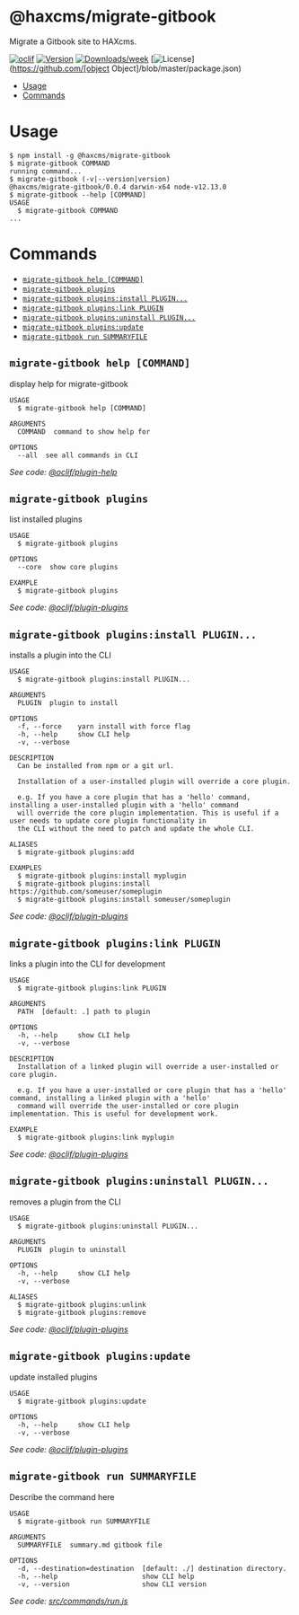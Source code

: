 @haxcms/migrate-gitbook
=======================

Migrate a Gitbook site to HAXcms.

[![oclif](https://img.shields.io/badge/cli-oclif-brightgreen.svg)](https://oclif.io)
[![Version](https://img.shields.io/npm/v/@haxcms/migrate-gitbook.svg)](https://npmjs.org/package/@haxcms/migrate-gitbook)
[![Downloads/week](https://img.shields.io/npm/dw/@haxcms/migrate-gitbook.svg)](https://npmjs.org/package/@haxcms/migrate-gitbook)
[![License](https://img.shields.io/npm/l/@haxcms/migrate-gitbook.svg)](https://github.com/[object Object]/blob/master/package.json)

<!-- toc -->
* [Usage](#usage)
* [Commands](#commands)
<!-- tocstop -->
# Usage
<!-- usage -->
```sh-session
$ npm install -g @haxcms/migrate-gitbook
$ migrate-gitbook COMMAND
running command...
$ migrate-gitbook (-v|--version|version)
@haxcms/migrate-gitbook/0.0.4 darwin-x64 node-v12.13.0
$ migrate-gitbook --help [COMMAND]
USAGE
  $ migrate-gitbook COMMAND
...
```
<!-- usagestop -->
# Commands
<!-- commands -->
* [`migrate-gitbook help [COMMAND]`](#migrate-gitbook-help-command)
* [`migrate-gitbook plugins`](#migrate-gitbook-plugins)
* [`migrate-gitbook plugins:install PLUGIN...`](#migrate-gitbook-pluginsinstall-plugin)
* [`migrate-gitbook plugins:link PLUGIN`](#migrate-gitbook-pluginslink-plugin)
* [`migrate-gitbook plugins:uninstall PLUGIN...`](#migrate-gitbook-pluginsuninstall-plugin)
* [`migrate-gitbook plugins:update`](#migrate-gitbook-pluginsupdate)
* [`migrate-gitbook run SUMMARYFILE`](#migrate-gitbook-run-summaryfile)

## `migrate-gitbook help [COMMAND]`

display help for migrate-gitbook

```
USAGE
  $ migrate-gitbook help [COMMAND]

ARGUMENTS
  COMMAND  command to show help for

OPTIONS
  --all  see all commands in CLI
```

_See code: [@oclif/plugin-help](https://github.com/oclif/plugin-help/blob/v2.1.6/src/commands/help.ts)_

## `migrate-gitbook plugins`

list installed plugins

```
USAGE
  $ migrate-gitbook plugins

OPTIONS
  --core  show core plugins

EXAMPLE
  $ migrate-gitbook plugins
```

_See code: [@oclif/plugin-plugins](https://github.com/oclif/plugin-plugins/blob/v1.7.7/src/commands/plugins/index.ts)_

## `migrate-gitbook plugins:install PLUGIN...`

installs a plugin into the CLI

```
USAGE
  $ migrate-gitbook plugins:install PLUGIN...

ARGUMENTS
  PLUGIN  plugin to install

OPTIONS
  -f, --force    yarn install with force flag
  -h, --help     show CLI help
  -v, --verbose

DESCRIPTION
  Can be installed from npm or a git url.

  Installation of a user-installed plugin will override a core plugin.

  e.g. If you have a core plugin that has a 'hello' command, installing a user-installed plugin with a 'hello' command 
  will override the core plugin implementation. This is useful if a user needs to update core plugin functionality in 
  the CLI without the need to patch and update the whole CLI.

ALIASES
  $ migrate-gitbook plugins:add

EXAMPLES
  $ migrate-gitbook plugins:install myplugin 
  $ migrate-gitbook plugins:install https://github.com/someuser/someplugin
  $ migrate-gitbook plugins:install someuser/someplugin
```

_See code: [@oclif/plugin-plugins](https://github.com/oclif/plugin-plugins/blob/v1.7.7/src/commands/plugins/install.ts)_

## `migrate-gitbook plugins:link PLUGIN`

links a plugin into the CLI for development

```
USAGE
  $ migrate-gitbook plugins:link PLUGIN

ARGUMENTS
  PATH  [default: .] path to plugin

OPTIONS
  -h, --help     show CLI help
  -v, --verbose

DESCRIPTION
  Installation of a linked plugin will override a user-installed or core plugin.

  e.g. If you have a user-installed or core plugin that has a 'hello' command, installing a linked plugin with a 'hello' 
  command will override the user-installed or core plugin implementation. This is useful for development work.

EXAMPLE
  $ migrate-gitbook plugins:link myplugin
```

_See code: [@oclif/plugin-plugins](https://github.com/oclif/plugin-plugins/blob/v1.7.7/src/commands/plugins/link.ts)_

## `migrate-gitbook plugins:uninstall PLUGIN...`

removes a plugin from the CLI

```
USAGE
  $ migrate-gitbook plugins:uninstall PLUGIN...

ARGUMENTS
  PLUGIN  plugin to uninstall

OPTIONS
  -h, --help     show CLI help
  -v, --verbose

ALIASES
  $ migrate-gitbook plugins:unlink
  $ migrate-gitbook plugins:remove
```

_See code: [@oclif/plugin-plugins](https://github.com/oclif/plugin-plugins/blob/v1.7.7/src/commands/plugins/uninstall.ts)_

## `migrate-gitbook plugins:update`

update installed plugins

```
USAGE
  $ migrate-gitbook plugins:update

OPTIONS
  -h, --help     show CLI help
  -v, --verbose
```

_See code: [@oclif/plugin-plugins](https://github.com/oclif/plugin-plugins/blob/v1.7.7/src/commands/plugins/update.ts)_

## `migrate-gitbook run SUMMARYFILE`

Describe the command here

```
USAGE
  $ migrate-gitbook run SUMMARYFILE

ARGUMENTS
  SUMMARYFILE  summary.md gitbook file

OPTIONS
  -d, --destination=destination  [default: ./] destination directory.
  -h, --help                     show CLI help
  -v, --version                  show CLI version
```

_See code: [src/commands/run.js](https://github.com/elmsln/haxcms-tools/blob/v0.0.4/src/commands/run.js)_
<!-- commandsstop -->
